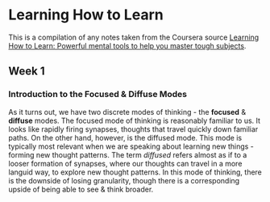 # Learning How to Learn
This is a compilation of any notes taken from the Coursera source [Learning How to Learn: Powerful mental tools to help you master tough subjects](https://www.coursera.org/learn/learning-how-to-learn/home/welcome).

## Week 1
### Introduction to the Focused & Diffuse Modes
As it turns out, we have two discrete modes of thinking - the **focused** & **diffuse** modes. The focused mode of thinking is reasonably familiar to us. It looks like rapidly firing synapses, thoughts that travel quickly down familiar paths. On the other hand, however, is the diffused mode. This mode is typically most relevant when we are speaking about learning new things - forming new thought patterns. The term *diffused* refers almost as if to a looser formation of synapses, where our thoughts can travel in a more languid way, to explore new thought patterns. In this mode of thinking, there is the downside of losing granularity, though there is a corresponding upside of being able to see & think broader.